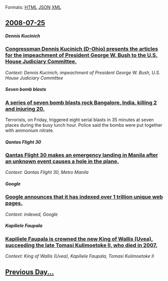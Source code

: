 
Formats: [HTML](2008/07/25/index.html)  [JSON](2008/07/25/index.json)  [XML](2008/07/25/index.xml)  

## [2008-07-25](/news/2008/07/25/index.md)

##### Dennis Kucinich
### [ Congressman Dennis Kucinich (D-Ohio) presents the articles for the impeachment of President George W. Bush to the U.S. House Judiciary Committee. ](/news/2008/07/25/congressman-dennis-kucinich-d-ohio-presents-the-articles-for-the-impeachment-of-president-george-w-bush-to-the-u-s-house-judiciary-comm.md)
_Context: Dennis Kucinich, impeachment of President George W. Bush, U.S. House Judiciary Committee_

##### Seven bomb blasts
### [ A series of seven bomb blasts rock Bangalore, India, killing 2 and injuring 20. ](/news/2008/07/25/a-series-of-seven-bomb-blasts-rock-bangalore-india-killing-2-and-injuring-20.md)
Terrorists, on Friday, triggered eight serial blasts in 35 minutes at seven places during the busy lunch hour. Police said the bombs were put together with ammonium nitrate.

##### Qantas Flight 30
### [ Qantas Flight 30 makes an emergency landing in Manila after an unknown event causes a hole in the plane. ](/news/2008/07/25/qantas-flight-30-makes-an-emergency-landing-in-manila-after-an-unknown-event-causes-a-hole-in-the-plane.md)
_Context: Qantas Flight 30, Metro Manila_

##### Google
### [ Google announces that it has indexed over 1 trillion unique web pages. ](/news/2008/07/25/google-announces-that-it-has-indexed-over-1-trillion-unique-web-pages.md)
_Context: indexed, Google_

##### Kapiliele Faupala
### [ Kapiliele Faupala is crowned the new King of Wallis (Uvea), succeeding the late Tomasi Kulimoetoke II, who died in 2007. ](/news/2008/07/25/kapiliele-faupala-is-crowned-the-new-king-of-wallis-uvea-succeeding-the-late-tomasi-kulimoetoke-ii-who-died-in-2007.md)
_Context: King of Wallis (Uvea), Kapiliele Faupala, Tomasi Kulimoetoke II_

## [Previous Day...](/news/2008/07/24/index.md)

